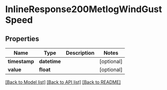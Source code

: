 # InlineResponse200MetlogWindGustSpeed

## Properties
Name | Type | Description | Notes
------------ | ------------- | ------------- | -------------
**timestamp** | **datetime** |  | [optional] 
**value** | **float** |  | [optional] 

[[Back to Model list]](../README.md#documentation-for-models) [[Back to API list]](../README.md#documentation-for-api-endpoints) [[Back to README]](../README.md)

